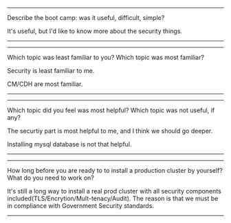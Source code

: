 
---
Describe the boot camp: was it useful, difficult, simple?

It's useful, but I'd like to know more about the security things.

----


----
Which topic was least familiar to you? Which topic was most familiar?

Security is least familiar to me.

CM/CDH are most familiar.

----


----
Which topic did you feel was most helpful? Which topic was not useful, if any?

The securtiy part is most helpful to me, and I think we should go deeper.

Installing mysql database is not that helpful.

-----


-----
How long before you are ready to to install a production cluster by yourself? What do you need to work on?

It's still a long way to install a real prod cluster with all security components included(TLS/Encrytion/Mult-tenacy/Audit). The reason is that we must be in compliance with Government Security standards.

-----
